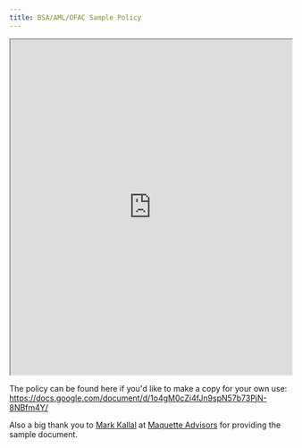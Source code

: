 ```yaml
---
title: BSA/AML/OFAC Sample Policy
---
```


<iframe width="100%" height="600px" src="https://docs.google.com/document/d/e/2PACX-1vS5NzUfU9rDoHYS73_q_1DxyQv-E90x-Aysyxs4w8HCRigyreOd2Nr9D8e_AIZIkQ/pub?embedded=true"></iframe>

The policy can be found here if you'd like to make a copy for your own use: <https://docs.google.com/document/d/1o4gM0cZi4fJn9spN57b73PjN-8NBfm4Y/>

Also a big thank you to [Mark Kallal](https://www.linkedin.com/in/mkallal/) at [Maquette Advisors](https://www.maquetteadvisors.com/) for providing the sample document.